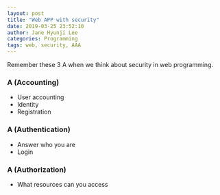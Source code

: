 ```yaml
---
layout: post
title: "Web APP with security"
date: 2019-03-25 23:52:10
author: Jane Hyunji Lee
categories: Programming
tags: web, security, AAA 
---
```

Remember these 3 A when we think about security in web programming.
### A (Accounting)
- User accounting
- Identity
- Registration
  
### A (Authentication) 
- Answer who you are
- Login
  
### A (Authorization)
- What resources can you access